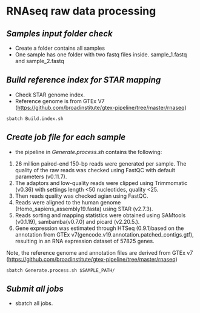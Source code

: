 
# RNAseq raw data processing

*Samples input folder check*
---
- Create a folder contains all samples
- One sample has one folder with two fastq files inside. sample_1.fastq and sample_2.fastq


*Build reference index for STAR mapping*
---
- Check STAR genome index.
- Reference genome is from GTEx V7 (https://github.com/broadinstitute/gtex-pipeline/tree/master/rnaseq)

```
sbatch Build.index.sh
```


*Create job file for each sample*
---
- the pipeline in *Generate.process.sh* contains the following:

1. 26 million paired-end 150-bp reads were generated per sample. The quality of the raw reads was checked using FastQC with default parameters (v0.11.7). 
2. The adaptors and low-quality reads were clipped using Trimmomatic (v0.36) with settings length <50 nucleotides, quality <25. 
3. Then reads quality was checked agian using FastQC.
4. Reads were aligned to the human genome (Homo_sapiens_assembly19.fasta) using STAR (v2.7.3).
5. Reads sorting and mapping statistics were obtained using SAMtools (v0.1.19), sambamba(v0.7.0) and picard (v2.20.5.). 
6. Gene expression was estimated through HTSeq (0.9.1)based on the annotation from GTEx v7(gencode.v19.annotation.patched_contigs.gtf), resulting in an RNA expression dataset of 57825 genes.

Note, the reference genome and annotation files are derived from GTEx v7 (https://github.com/broadinstitute/gtex-pipeline/tree/master/rnaseq)

```
sbatch Generate.process.sh $SAMPLE_PATH/
```


*Submit all jobs*
---
- sbatch all jobs.
